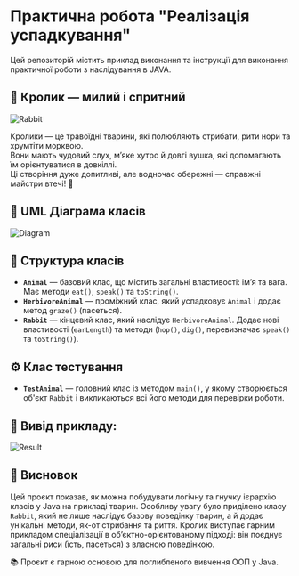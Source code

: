 # Практична робота "Реалізація успадкування"
Цей репозиторій містить приклад виконання та інструкції для виконання практичної роботи з наслідування в JAVA. 

## 🐰 Кролик — милий і спритний
![Rabbit](https://github.com/user-attachments/assets/e0461b66-2bf7-4144-af1d-2bfa05baf5eb)

Кролики — це травоїдні тварини, які полюбляють стрибати, рити нори та хрумтіти морквою.  
Вони мають чудовий слух, м’яке хутро й довгі вушка, які допомагають їм орієнтуватися в довкіллі.  
Ці створіння дуже допитливі, але водночас обережні — справжні майстри втечі! 🐇

## 🧬 UML Діаграма класів
![Diagram](https://github.com/user-attachments/assets/ce815cb6-5d5b-4a3e-803d-1d68b31145f7)

## 🐾 Структура класів

- **`Animal`** — базовий клас, що містить загальні властивості: ім’я та вага. Має методи `eat()`, `speak()` та `toString()`.
- **`HerbivoreAnimal`** — проміжний клас, який успадковує `Animal` і додає метод `graze()` (пасеться).
- **`Rabbit`** — кінцевий клас, який наслідує `HerbivoreAnimal`. Додає нові властивості (`earLength`) та методи (`hop()`, `dig()`, перевизначає `speak()` та `toString()`).

## ⚙️ Клас тестування

- **`TestAnimal`** — головний клас із методом `main()`, у якому створюється об'єкт `Rabbit` і викликаються всі його методи для перевірки роботи.

## 🐇 Вивід прикладу:
![Result](https://github.com/user-attachments/assets/e316f5a6-885f-4a28-9b42-dee92539c763)

## 🧾 Висновок

Цей проєкт показав, як можна побудувати логічну та гнучку ієрархію класів у Java на прикладі тварин. Особливу увагу було приділено класу `Rabbit`, який не лише наслідує базову поведінку тварин, а й додає унікальні методи, як-от стрибання та риття. Кролик виступає гарним прикладом спеціалізації в об’єктно-орієнтованому підході: він поєднує загальні риси (їсть, пасеться) з власною поведінкою. 

📚 Проєкт є гарною основою для поглибленого вивчення ООП у Java.
